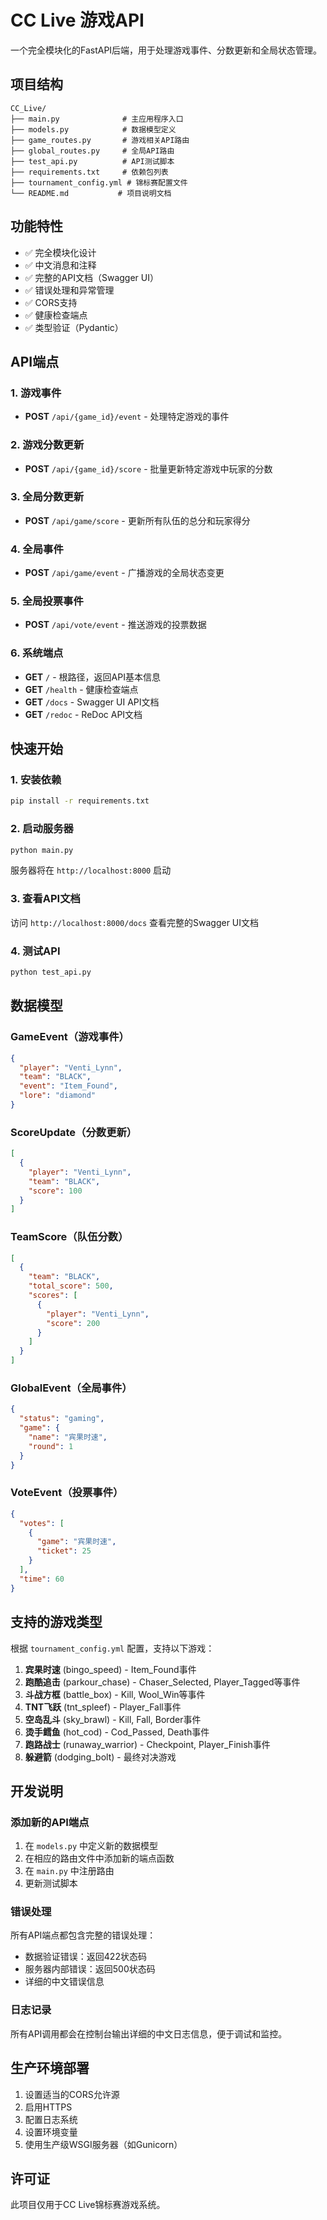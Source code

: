 # CC Live 游戏API

一个完全模块化的FastAPI后端，用于处理游戏事件、分数更新和全局状态管理。

## 项目结构

```
CC_Live/
├── main.py              # 主应用程序入口
├── models.py            # 数据模型定义
├── game_routes.py       # 游戏相关API路由
├── global_routes.py     # 全局API路由
├── test_api.py          # API测试脚本
├── requirements.txt     # 依赖包列表
├── tournament_config.yml # 锦标赛配置文件
└── README.md           # 项目说明文档
```

## 功能特性

- ✅ 完全模块化设计
- ✅ 中文消息和注释
- ✅ 完整的API文档（Swagger UI）
- ✅ 错误处理和异常管理
- ✅ CORS支持
- ✅ 健康检查端点
- ✅ 类型验证（Pydantic）

## API端点

### 1. 游戏事件
- **POST** `/api/{game_id}/event` - 处理特定游戏的事件

### 2. 游戏分数更新  
- **POST** `/api/{game_id}/score` - 批量更新特定游戏中玩家的分数

### 3. 全局分数更新
- **POST** `/api/game/score` - 更新所有队伍的总分和玩家得分

### 4. 全局事件
- **POST** `/api/game/event` - 广播游戏的全局状态变更

### 5. 全局投票事件
- **POST** `/api/vote/event` - 推送游戏的投票数据

### 6. 系统端点
- **GET** `/` - 根路径，返回API基本信息
- **GET** `/health` - 健康检查端点
- **GET** `/docs` - Swagger UI API文档
- **GET** `/redoc` - ReDoc API文档

## 快速开始

### 1. 安装依赖
```bash
pip install -r requirements.txt
```

### 2. 启动服务器
```bash
python main.py
```

服务器将在 `http://localhost:8000` 启动

### 3. 查看API文档
访问 `http://localhost:8000/docs` 查看完整的Swagger UI文档

### 4. 测试API
```bash
python test_api.py
```

## 数据模型

### GameEvent（游戏事件）
```json
{
  "player": "Venti_Lynn",
  "team": "BLACK", 
  "event": "Item_Found",
  "lore": "diamond"
}
```

### ScoreUpdate（分数更新）
```json
[
  {
    "player": "Venti_Lynn",
    "team": "BLACK",
    "score": 100
  }
]
```

### TeamScore（队伍分数）
```json
[
  {
    "team": "BLACK",
    "total_score": 500,
    "scores": [
      {
        "player": "Venti_Lynn", 
        "score": 200
      }
    ]
  }
]
```

### GlobalEvent（全局事件）
```json
{
  "status": "gaming",
  "game": {
    "name": "宾果时速",
    "round": 1
  }
}
```

### VoteEvent（投票事件）
```json
{
  "votes": [
    {
      "game": "宾果时速",
      "ticket": 25
    }
  ],
  "time": 60
}
```

## 支持的游戏类型

根据 `tournament_config.yml` 配置，支持以下游戏：

1. **宾果时速** (bingo_speed) - Item_Found事件
2. **跑酷追击** (parkour_chase) - Chaser_Selected, Player_Tagged等事件
3. **斗战方框** (battle_box) - Kill, Wool_Win等事件
4. **TNT飞跃** (tnt_spleef) - Player_Fall事件
5. **空岛乱斗** (sky_brawl) - Kill, Fall, Border事件
6. **烫手鳕鱼** (hot_cod) - Cod_Passed, Death事件
7. **跑路战士** (runaway_warrior) - Checkpoint, Player_Finish事件
8. **躲避箭** (dodging_bolt) - 最终对决游戏

## 开发说明

### 添加新的API端点

1. 在 `models.py` 中定义新的数据模型
2. 在相应的路由文件中添加新的端点函数
3. 在 `main.py` 中注册路由
4. 更新测试脚本

### 错误处理

所有API端点都包含完整的错误处理：
- 数据验证错误：返回422状态码
- 服务器内部错误：返回500状态码  
- 详细的中文错误信息

### 日志记录

所有API调用都会在控制台输出详细的中文日志信息，便于调试和监控。

## 生产环境部署

1. 设置适当的CORS允许源
2. 启用HTTPS
3. 配置日志系统
4. 设置环境变量
5. 使用生产级WSGI服务器（如Gunicorn）

## 许可证

此项目仅用于CC Live锦标赛游戏系统。